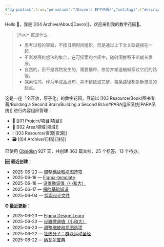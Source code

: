 ```yaml
---
{"dg-publish":true,"permalink":"/Davon's 数字花园/","metatags":{"description":"这里是 🏡Davon的数字花园，是个人不断发展的想法的集合，作为半成品的思考，在可探索的空间中，随时间推移不断播种、修剪、塑造","og:site_name":"DavonOs","og:title":"Davon 的数字花园","og:type":"article","og:url":"https://zuji.eu.org","og:image":"https://wp.technologyreview.com/wp-content/uploads/2020/08/digital-garden_web.jpg","og:image:width":"400","og:image:alt":"articlecover","og:locale":"zh_cn"},"tags":["gardenEntry"],"created":"2023-06-03T20:26:48.504+08:00","updated":"2025-05-08T09:47:53.014+08:00"}
---
```


Hello 👋，我是 [[04 Archive/About\|Davon]]，欢迎来到我的数字花园🌱。

>[!tip]+ 这是什么
>- 思考过程的容器，不按日期时间组织，而是通过上下文关联链接在一起。
>- 不断发展的想法的集合，在可探索的空间中，随时间推移不断成长发展。
>- 自然的，但不是偶然发生的，需要播种、修剪并塑造蜿蜒穿过它们的路径。
>- 探索性的，作为半成品发布，并不精致或完整，每条路径都是新想法的起点。

这是一座「全开放，原子化」的数字花园，目前以 [[03 Resource/Book/图书专著/Building a Second Brain/Building a Second Brain#PARA组织系统\|PARA系统]] 进行内容组织管理：
- 🎯 [[01 Project/项目\|项目]]
- 🔖 [[02 Area/领域\|领域]]
- 💧 [[03 Resource/资源\|资源]]
 - 🗃️ [[04 Archive/归档\|归档]]

<p><span>已使用 <a data-tooltip-position="top" aria-label="https://obsidian.md/" rel="noopener nofollow" class="external-link" href="https://obsidian.md/" target="_blank">Obsidian</a> 927 天，共创建 363 篇文档、25 个标签、13 个待办。 <br></span></p>

**🆕 最近创建**：
<div><ul class="dataview list-view-ul"><li><span>2025-06-23 — <a data-tooltip-position="top" aria-label="02 Area/设计/Figma Design Learn/调整缩放和视图选项.md" data-href="02 Area/设计/Figma Design Learn/调整缩放和视图选项.md" href="02 Area/设计/Figma Design Learn/调整缩放和视图选项.md" class="internal-link" target="_blank" rel="noopener nofollow">调整缩放和视图选项</a></span></li><li><span>2025-06-18 — <a data-tooltip-position="top" aria-label="02 Area/设计/Figma Design Learn/Figma-template.md" data-href="02 Area/设计/Figma Design Learn/Figma-template.md" href="02 Area/设计/Figma Design Learn/Figma-template.md" class="internal-link" target="_blank" rel="noopener nofollow">Figma-template</a></span></li><li><span>2025-06-18 — <a data-tooltip-position="top" aria-label="02 Area/设计/Figma Design Learn/设置微调值（小和大）.md" data-href="02 Area/设计/Figma Design Learn/设置微调值（小和大）.md" href="02 Area/设计/Figma Design Learn/设置微调值（小和大）.md" class="internal-link" target="_blank" rel="noopener nofollow">设置微调值（小和大）</a></span></li><li><span>2025-06-17 — <a data-tooltip-position="top" aria-label="02 Area/保险基础知识.md" data-href="02 Area/保险基础知识.md" href="02 Area/保险基础知识.md" class="internal-link" target="_blank" rel="noopener nofollow">保险基础知识</a></span></li><li><span>2025-06-04 — <a data-tooltip-position="top" aria-label="02 Area/设计/Figma Design Learn/探索设计文件.md" data-href="02 Area/设计/Figma Design Learn/探索设计文件.md" href="02 Area/设计/Figma Design Learn/探索设计文件.md" class="internal-link" target="_blank" rel="noopener nofollow">探索设计文件</a></span></li></ul></div>

**⏰ 最近更新**：
<div><ul class="dataview list-view-ul"><li><span>2025-06-23 — <a data-tooltip-position="top" aria-label="02 Area/设计/Figma Design Learn/Figma Design Learn.md" data-href="02 Area/设计/Figma Design Learn/Figma Design Learn.md" href="02 Area/设计/Figma Design Learn/Figma Design Learn.md" class="internal-link" target="_blank" rel="noopener nofollow">Figma Design Learn</a></span></li><li><span>2025-06-23 — <a data-tooltip-position="top" aria-label="02 Area/设计/Figma Design Learn/设置微调值（小和大）.md" data-href="02 Area/设计/Figma Design Learn/设置微调值（小和大）.md" href="02 Area/设计/Figma Design Learn/设置微调值（小和大）.md" class="internal-link" target="_blank" rel="noopener nofollow">设置微调值（小和大）</a></span></li><li><span>2025-06-23 — <a data-tooltip-position="top" aria-label="02 Area/设计/Figma Design Learn/调整缩放和视图选项.md" data-href="02 Area/设计/Figma Design Learn/调整缩放和视图选项.md" href="02 Area/设计/Figma Design Learn/调整缩放和视图选项.md" class="internal-link" target="_blank" rel="noopener nofollow">调整缩放和视图选项</a></span></li><li><span>2025-06-22 — <a data-tooltip-position="top" aria-label="03 Resource/Book/图书专著/狂热分子：群众运动圣经.md" data-href="03 Resource/Book/图书专著/狂热分子：群众运动圣经.md" href="03 Resource/Book/图书专著/狂热分子：群众运动圣经.md" class="internal-link" target="_blank" rel="noopener nofollow">狂热分子：群众运动圣经</a></span></li><li><span>2025-06-22 — <a data-tooltip-position="top" aria-label="03 Resource/Book/图书专著/纳瓦尔宝典.md" data-href="03 Resource/Book/图书专著/纳瓦尔宝典.md" href="03 Resource/Book/图书专著/纳瓦尔宝典.md" class="internal-link" target="_blank" rel="noopener nofollow">纳瓦尔宝典</a></span></li></ul></div>